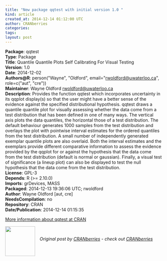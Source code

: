 ```yaml
---
title: "New package qqtest with initial version 1.0 "
kind: article
created_at: 2014-12-14 01:12:00 UTC
author: CRANberries
categories: 
tags: 
layout: post
---
```

<strong>Package</strong>: qqtest<br>
<strong>Type</strong>: Package<br>
<strong>Title</strong>: Quantile Quantile Plots Self Calibrating For Visual Testing<br>
<strong>Version</strong>: 1.0<br>
<strong>Date</strong>: 2014-12-02<br>
<strong>Authors@R</strong>: person("Wayne", "Oldford", email="rwoldford@uwaterloo.ca",
role=c("aut", "cre"))<br>
<strong>Maintainer</strong>: Wayne Oldford <rwoldford@uwaterloo.ca><br>
<strong>Description</strong>: Provides the function qqtest which incorporates uncertainty in its
qqplot display(s) so that the user might have a better sense of the
evidence against the specified distributional hypothesis.  qqtest draws a
quantile quantile plot for visually assessing whether the data come from a
test distribution that has been defined in one of many ways.  The vertical
axis plots the data quantiles, the horizontal those of a test distribution.
The default behaviour generates 1000 samples from the test distribution and
overlays the plot with pointwise interval estimates for the ordered
quantiles from the test distribution.  A small number of independently
generated exemplar quantile plots are also overlaid.  Both the interval
estimates and the exemplars provide different comparative information to
assess the evidence provided by the qqplot for or against the hypothesis
that the data come from the test distribution (default is normal or
gaussian).  Finally, a visual test of significance (a lineup plot) can also
be displayed to test the null hypothesis that the data come from the test
distribution.<br>
<strong>License</strong>: GPL-3<br>
<strong>Depends</strong>: R (>= 2.10.0)<br>
<strong>Imports</strong>: grDevices, MASS<br>
<strong>Packaged</strong>: 2014-12-13 19:36:06 UTC; rwoldford<br>
<strong>Author</strong>: Wayne Oldford [aut, cre]<br>
<strong>NeedsCompilation</strong>: no<br>
<strong>Repository</strong>: CRAN<br>
<strong>Date/Publication</strong>: 2014-12-14 01:15:35<br>

<p>
<a href="http://cran.r-project.org/web/packages/qqtest/index.html">More information about qqtest at CRAN</a><div class="author">
  <img src="" style="width: 96px; height: 96;">
  <span style="position: absolute; padding: 32px 15px;">
    <i>Original post by <a href="http://twitter.com/">CRANberries</a> - check out <a href="http://dirk.eddelbuettel.com/cranberries">CRANberries   </a></i>
  </span>
</div>
